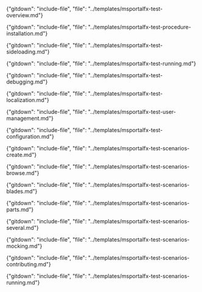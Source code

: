 
{"gitdown": "include-file", "file": "../templates/msportalfx-test-overview.md"}

{"gitdown": "include-file", "file": "../templates/msportalfx-test-procedure-installation.md"}

{"gitdown": "include-file", "file": "../templates/msportalfx-test-sideloading.md"}

{"gitdown": "include-file", "file": "../templates/msportalfx-test-running.md"}

{"gitdown": "include-file", "file": "../templates/msportalfx-test-debugging.md"}

{"gitdown": "include-file", "file": "../templates/msportalfx-test-localization.md"}

{"gitdown": "include-file", "file": "../templates/msportalfx-test-user-management.md"}

{"gitdown": "include-file", "file": "../templates/msportalfx-test-configuration.md"}

{"gitdown": "include-file", "file": "../templates/msportalfx-test-scenarios-create.md"}

{"gitdown": "include-file", "file": "../templates/msportalfx-test-scenarios-browse.md"}

{"gitdown": "include-file", "file": "../templates/msportalfx-test-scenarios-blades.md"}

{"gitdown": "include-file", "file": "../templates/msportalfx-test-scenarios-parts.md"}

{"gitdown": "include-file", "file": "../templates/msportalfx-test-scenarios-several.md"}

{"gitdown": "include-file", "file": "../templates/msportalfx-test-scenarios-mocking.md"}

{"gitdown": "include-file", "file": "../templates/msportalfx-test-scenarios-contributing.md"}

{"gitdown": "include-file", "file": "../templates/msportalfx-test-scenarios-running.md"}


